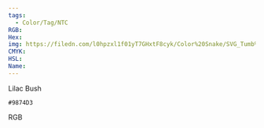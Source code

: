 ```yaml
---
tags:
  - Color/Tag/NTC
RGB:
Hex:
img: https://filedn.com/l0hpzxl1f01yT7GHxtF8cyk/Color%20Snake/SVG_Tumb%20Mass%20No%20Name/9874D3.svg
CMYK:
HSL:
Name:
---
```

Lilac Bush
```palette
#9874D3
```
RGB
